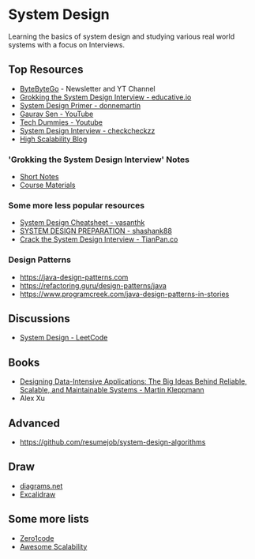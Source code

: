 # System Design
Learning the basics of system design and studying various real world systems with a focus on Interviews.

## Top Resources
- [ByteByteGo](https://bytebytego.com/) - Newsletter and YT Channel
- [Grokking the System Design Interview - educative.io](https://www.educative.io/courses/grokking-the-system-design-interview)
- [System Design Primer - donnemartin](https://github.com/donnemartin/system-design-primer)
- [Gaurav Sen - YouTube](https://www.youtube.com/playlist?list=PLMCXHnjXnTnvo6alSjVkgxV-VH6EPyvoX)
- [Tech Dummies - Youtube](https://www.youtube.com/playlist?list=PLkQkbY7JNJuBoTemzQfjym0sqbOHt5fnV)
- [System Design Interview - checkcheckzz](https://github.com/checkcheckzz/system-design-interview)
- [High Scalability Blog](http://highscalability.com/all-time-favorites/)

### 'Grokking the System Design Interview' Notes
- [Short Notes](https://github.com/lei-hsia/grokking-system-design)
- [Course Materials](https://github.com/Satyam6623165/Grokking-the-System-Design)

### Some more less popular resources
- [System Design Cheatsheet - vasanthk](https://gist.github.com/vasanthk/485d1c25737e8e72759f)
- [SYSTEM DESIGN PREPARATION - shashank88](https://github.com/shashank88/system_design)
- [Crack the System Design Interview - TianPan.co](https://tianpan.co/notes/2016-02-13-crack-the-system-design-interview/)

### Design Patterns
- https://java-design-patterns.com
- https://refactoring.guru/design-patterns/java
- https://www.programcreek.com/java-design-patterns-in-stories

## Discussions
- [System Design - LeetCode](https://leetcode.com/discuss/interview-question/system-design)

## Books
- [Designing Data-Intensive Applications: The Big Ideas Behind Reliable, Scalable, and Maintainable Systems - Martin Kleppmann](https://g.co/kgs/Z4BEmn)
- Alex Xu

## Advanced
- https://github.com/resumejob/system-design-algorithms

## Draw
- [diagrams.net](https://app.diagrams.net/)
- [Excalidraw](https://excalidraw.com/)

## Some more lists
- [Zero1code](https://www.zero1code.info/interview/system-design)
- [Awesome Scalability](http://awesome-scalability.com/)
